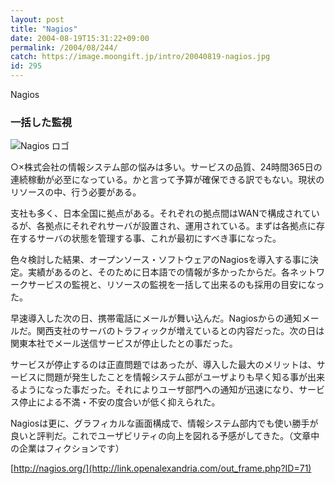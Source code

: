 ```yaml
---
layout: post
title: "Nagios"
date: 2004-08-19T15:31:22+09:00
permalink: /2004/08/244/
catch: https://image.moongift.jp/intro/20040819-nagios.jpg
id: 295
---
```

Nagios  
<!--more-->

### 一括した監視
  

![Nagios ロゴ](https://image.moongift.jp/intro/20040819-nagios.jpg "Nagios ロゴ")

  

○×株式会社の情報システム部の悩みは多い。サービスの品質、24時間365日の連続稼動が必至になっている。かと言って予算が確保できる訳でもない。現状のリソースの中、行う必要がある。

  

支社も多く、日本全国に拠点がある。それぞれの拠点間はWANで構成されているが、各拠点にそれぞれサーバが設置され、運用されている。まずは各拠点に存在するサーバの状態を管理する事、これが最初にすべき事になった。

  

色々検討した結果、オープンソース・ソフトウェアのNagiosを導入する事に決定。実績があるのと、そのために日本語での情報が多かったからだ。各ネットワークサービスの監視と、リソースの監視を一括して出来るのも採用の目安になった。

  

早速導入した次の日、携帯電話にメールが舞い込んだ。Nagiosからの通知メールだ。関西支社のサーバのトラフィックが増えているとの内容だった。次の日は関東本社でメール送信サービスが停止したとの事だった。

  

サービスが停止するのは正直問題ではあったが、導入した最大のメリットは、サービスに問題が発生したことを情報システム部がユーザよりも早く知る事が出来るようになった事だった。それによりユーザ部門への通知が迅速になり、サービス停止による不満・不安の度合いが低く抑えられた。

  

Nagiosは更に、グラフィカルな画面構成で、情報システム部内でも使い勝手が良いと評判だ。これでユーザビリティの向上を図れる予感がしてきた。（文章中の企業はフィクションです）

  

[http://nagios.org/](http://link.openalexandria.com/out_frame.php?ID=71)

